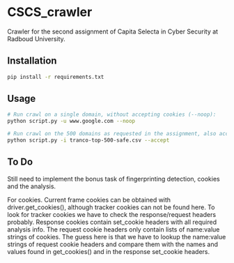 # CSCS_crawler

Crawler for the second assignment of Capita Selecta in Cyber Security at Radboud University.

## Installation

```bash
pip install -r requirements.txt

```

## Usage

```bash
# Run crawl on a single domain, without accepting cookies (--noop):
python script.py -u www.google.com --noop 

# Run crawl on the 500 domains as requested in the assignment, also accepting cookies
python script.py -i tranco-top-500-safe.csv --accept

```

## To Do

Still need to implement the bonus task of fingerprinting detection, cookies and the analysis.

For cookies. Current frame cookies can be obtained with driver.get_cookies(), although tracker cookies can not be found here. To look for tracker cookies we have to check the response/request headers probably. Response cookies contain set_cookie headers with all required analysis info. The request cookie headers only contain lists of name:value strings of cookies. The guess here is that we have to lookup the name:value strings of request cookie headers and compare them with the names and values found in get_cookies() and in the response set_cookie headers.
